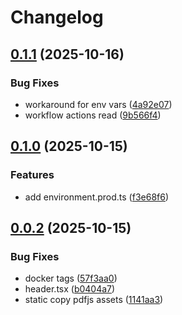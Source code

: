 # Changelog

## [0.1.1](https://github.com/alexpirtea-flowx/ntt-react-container/compare/v0.1.0...v0.1.1) (2025-10-16)


### Bug Fixes

* workaround for env vars ([4a92e07](https://github.com/alexpirtea-flowx/ntt-react-container/commit/4a92e070d930450c06801daec55390955f1042d7))
* workflow actions read ([9b566f4](https://github.com/alexpirtea-flowx/ntt-react-container/commit/9b566f4b15e6247ef0821b031f3668d229f26428))

## [0.1.0](https://github.com/alexpirtea-flowx/ntt-react-container/compare/v0.0.2...v0.1.0) (2025-10-15)


### Features

* add environment.prod.ts ([f3e68f6](https://github.com/alexpirtea-flowx/ntt-react-container/commit/f3e68f67ed7601e03c59e0a7e79d2ae09539647c))

## [0.0.2](https://github.com/alexpirtea-flowx/ntt-react-container/compare/v0.0.1...v0.0.2) (2025-10-15)


### Bug Fixes

* docker tags ([57f3aa0](https://github.com/alexpirtea-flowx/ntt-react-container/commit/57f3aa018c22d64c2c8283d84bb301e6eca62d92))
* header.tsx ([b0404a7](https://github.com/alexpirtea-flowx/ntt-react-container/commit/b0404a7494b959b129bac3c25b0554a7bd1dc713))
* static copy pdfjs assets ([1141aa3](https://github.com/alexpirtea-flowx/ntt-react-container/commit/1141aa31e43a62430bc73666187d016edf38ecfe))

